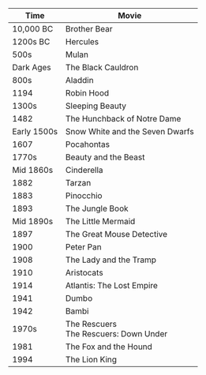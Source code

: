 |Time|Movie|
|---|---|
10,000 BC | Brother Bear
1200s BC | Hercules
500s | Mulan
Dark Ages | The Black Cauldron
800s | Aladdin
1194 | Robin Hood 
1300s | Sleeping Beauty
1482 | The Hunchback of Notre Dame
Early 1500s | Snow White and the Seven Dwarfs
1607 | Pocahontas
1770s | Beauty and the Beast
Mid 1860s | Cinderella
1882 | Tarzan 
1883 | Pinocchio 
1893 | The Jungle Book
Mid 1890s | The Little Mermaid
1897 | The Great Mouse Detective
1900 | Peter Pan
1908 | The Lady and the Tramp
1910 | Aristocats 
1914 | Atlantis: The Lost Empire
1941 | Dumbo
1942 | Bambi
1970s | The Rescuers<br/>The Rescuers: Down Under
1981 | The Fox and the Hound
1994 | The Lion King

